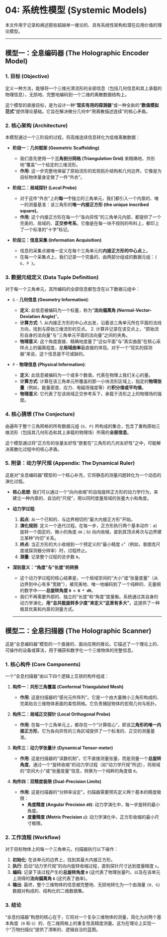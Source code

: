 # 04: 系统性模型 (Systemic Models)

本文件用于记录和阐述那些超越单一推论的、具有系统性架构和潜在应用价值的理论模型。

---

## 模型一：全息编码器 (The Holographic Encoder Model)

### 1. 目标 (Objective)

定义一种方法，能够将一个三维光滑流形的全部信息（包括几何信息和其上承载的物理信息），无损地、完整地编码到一个二维的离散数据结构上。

这个模型的直接目标，是为设计一种“**现实有用的探测器**”或一种全新的“**数值模拟范式**”提供理论基础。它旨在解决微分几何中“用离散描述连续”的核心矛盾。

### 2. 核心架构 (Architecture)

本模型通过一个三阶段的过程，将高维连续信息转化为低维离散数据：

*   **阶段一：几何框架 (Geometric Scaffolding)**
    *   我们首先使用一个**三角剖分网格 (Triangulation Grid)** 来精确地、共形地“覆盖”一个给定的三维流形。
    *   **作用**: 这一步完整地保留了原始流形的宏观拓扑结构和几何边界。它像是为目标物体量身定做了一件“外衣”。

*   **阶段二：局域探针 (Local Probe)**
    *   对于这件“外衣”上的**每一个**独立的三角单元，我们都引入一个内禀的、唯一的测量基准：该三角形的**唯一内接正方形 (the unique inscribed square)**。
    *   **作用**: 这个内接正方形在每一个“各向异性”的三角单元内部，都提供了一个完美的、局域的、**正交参考系**。它像是在每一块不规则的布料上，都印上了一个标准的“十字”标记。

*   **阶段三：信息采集 (Information Acquisition)**
    *   信息的采集点被唯一定义在每个三角单元的**内接正方形的中心点**上。
    *   在每一个采集点上，我们记录一个完备的、由两部分组成的数据元组：`{ G, P }`。

### 3. 数据元组定义 (Data Tuple Definition)

对于每一个三角单元，其所编码的全部信息都包含在以下数据元组中：

*   `G` - **几何信息 (Geometry Information)**:
    *   **定义**: 此信息被编码为一个标量，称为“**法向偏离角 (Normal-Vector-Deviation Angle)**”。
    *   **计算方式**: 1. 从内接正方形的中心点出发，沿着该三角单元所在平面的法线方向，找到与原始三维流形的交点。 2. 计算并记录在该交点上，“原始流形自身的法向量”与“三角单元平面的法向量”之间的夹角。
    *   **物理意义**: 这个角度直接、精确地度量了“近似平面”与“真实曲面”在核心采样点上的偏离程度，是**局域曲率**最直接的体现。对于一个“现实的探测器”来说，这个信息是不可或缺的。

*   `P` - **物理信息 (Physical Information)**:
    *   **定义**: 此信息被编码为一个或多个数值，代表在物理上我们关心的量。
    *   **计算方式**: 计算在该三角单元所覆盖的那一小块流形区域上，指定的**物理张量**（例如，能量密度、应力、电磁场强度等）的**积分值或平均值**。
    *   **物理意义**: 它代表了在该局域正交参考系下，承载于流形之上的物理场的强度。

### 4. 核心猜想 (The Conjecture)

由遍布于整个三角网格的所有数据元组 `{G, P}` 所构成的集合，包含了重构原始三维流形（包括其几何形态和其上承载的物理场）所需的**全部信息**。

这个模型通过将“正方形的张量友好性”嵌套在“三角形的几何友好性”之中，可能解决离散化过程中的核心矛盾。

### 5. 附录：动力学尺规 (Appendix: The Dynamical Ruler)

这是对“全息编码器”模型的一个核心补充，它将静态的测量问题转化为一个动态的演化过程。

*   **核心思想**: 我们可以通过一个“向内收缩”的自指旋转正方形的动力学行为，来建立一种内禀的、自洽的“尺规”，用以同时度量局域的张量大小和角度。

*   **动力学过程**:
    1.  **起点**: 从一个已知的、与边界相切的“最大内接正方形”开始。
    2.  **演化规则**: 定义一个迭代过程。在每一步，正方形执行两个基本动作：a) 旋转一个固定的、微小的角度 `dθ`；b) 向内收缩，直到其顶点再次与边界建立某种“内切”关系。
    3.  **终点**: 当正方形的大小收缩到一个预定义的“最小精度 `ε`”（例如，普朗克尺度或探测器分辨率）时，过程终止。
    4.  **测量**: 记录整个过程的总步数 `N`。

*   **深刻意义：“角度”与“长度”的转换**
    *   这个动力学过程的核心结果是，一个局域空间的“大小”或“张量度量”（从边界到中心有多“宽敞”），被完美地、唯一地编码到了一个纯粹的、无量纲的数字中——**总旋转角度 `Θ = N * dθ`**。
    *   我们不再需要外部的、独立的“长度”和“角度”度量衡。系统通过其自身的动力学演化，**用“总共能旋转多少度”来定义“这里有多大”**。这提供了一种极其优美和内禀的测量方式。


    ---

## 模型二：全息扫描器 (The Holographic Scanner)

这是“全息编码器”模型的一个直接的、面向应用的推论。它描述了一个理论上的、可操作的设备或算法，用于捕获和数字化一个三维物体的完整信息。

### 1. 核心构件 (Core Components)

一个“全息扫描器”由以下四个逻辑上互锁的构件组成：

1.  **构件一：共形三角覆盖 (Conformal Triangulated Mesh)**
    *   **作用**: 这是扫描器的“感光元件阵列”。它是一个由大量微小三角形构成的、完美贴合三维物体表面的柔性网格。它负责捕捉物体的宏观几何与拓扑。

2.  **构件二：局域正交探针 (Local Orthogonal Probe)**
    *   **作用**: 在每一个三角单元上，都存在一个“计算核心”，即该**三角形的唯一内接正方形**。它为各向异性的三角区域提供了一个标准的、正交的测量基准。

3.  **构件三：动力学张量计 (Dynamical Tensor-meter)**
    *   **作用**: 这是扫描器的“读数机制”。它不直接测量张量，而是测量一个**总旋转角度**。通过一个“旋转收缩”的动力学过程（如“动力学尺规”所述），将局域的“空间大小”或“张量度量”信息，转换为一个纯粹的角度值 `Θ`。

4.  **构件四：双精度极限 (Dual-Precision Limits)**
    *   **作用**: 这是扫描器的“分辨率设定”。扫描器需要预先定义两个基本的精度极限：
        *   **角度精度 (Angular Precision `dθ`)**: 动力学演化中，每一步旋转的最小角度。
        *   **度量精度 (Metric Precision `ε`)**: 动力学演化中，正方形收缩的最小尺寸极限。

### 2. 工作流程 (Workflow)

对于目标物体上的每一个三角单元，扫描器执行以下操作：

1.  **初始化**: 在该单元的边界上，找到其最大内接正方形。
2.  **执行**: 启动“动力学尺规”的向内旋转收缩过程，直到探针尺寸达到度量精度 `ε`。
3.  **编码**: 记录下该过程产生的**总旋转角度 `Θ`** (这代表了物理张量P)，以及在该单元上测得的**法向偏离角 `G`** (这代表了曲率)。
4.  **输出**: 最终，整个三维物体的信息被完整地、无损地转化为一个由海量 `{Θ, G}` 数据对构成的、结构化的二维数据集。

### 3. 结论

“全息扫描器”构想的核心在于，它将对一个复杂三维物体的测量，简化为对两个基本角度（`Θ` 和 `G`）的、在二维网格上的重复性高精度测量。这为在理论上实现一个“万物扫描仪”提供了清晰的、逻辑自洽的蓝图。
